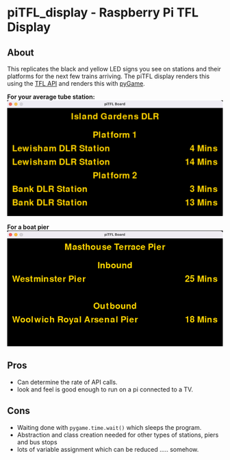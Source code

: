 # piTFL_display - Raspberry Pi TFL Display

## About
This replicates the black and yellow LED signs you see on stations and their platforms for the next few trains arriving. The piTFL display renders this using the [TFL API](https://api.tfl.gov.uk) and renders this with [pyGame](https://www.pygame.org/news). 

**For your average tube station:**
![piTFL Tube Display Board](./media/island_gardens.png)

**For a boat pier**
![piTFL River-Bus Display Board](./media/masthouse_terrace.png)


## Pros
 - Can determine the rate of API calls.
 - look and feel is good enough to run on a pi connected to a TV.

## Cons
 - Waiting done with `pygame.time.wait()` which sleeps the program.
 - Abstraction and class creation needed for other types of stations, piers and bus stops
 - lots of variable assignment which can be reduced ..... somehow.